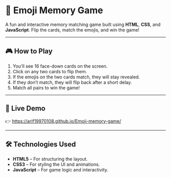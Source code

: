 # 🧠 Emoji Memory Game

A fun and interactive memory matching game built using **HTML**, **CSS**, and **JavaScript**. Flip the cards, match the emojis, and win the game!

---

## 🎮 How to Play

1. You'll see 16 face-down cards on the screen.
2. Click on any two cards to flip them.
3. If the emojis on the two cards match, they will stay revealed.
4. If they don’t match, they will flip back after a short delay.
5. Match all pairs to win the game!

---

## 🚀 Live Demo

👉 https://arif19970108.github.io/Emoji-memory-game/

---

## 🛠️ Technologies Used

- **HTML5** – For structuring the layout.
- **CSS3** – For styling the UI and animations.
- **JavaScript** – For game logic and interactivity.



